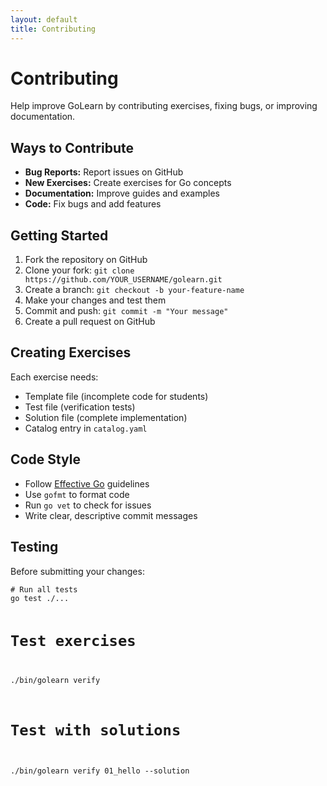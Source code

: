 ```yaml
---
layout: default
title: Contributing
---
```


<div class="gopher-card">
  <h1>Contributing</h1>
  <p>Help improve GoLearn by contributing exercises, fixing bugs, or improving documentation.</p>
</div>

<div class="gopher-card">
  <h2>Ways to Contribute</h2>
  <ul>
    <li><strong>Bug Reports:</strong> Report issues on GitHub</li>
    <li><strong>New Exercises:</strong> Create exercises for Go concepts</li>
    <li><strong>Documentation:</strong> Improve guides and examples</li>
    <li><strong>Code:</strong> Fix bugs and add features</li>
  </ul>
</div>

<div class="gopher-card">
  <h2>Getting Started</h2>
  <ol>
    <li>Fork the repository on GitHub</li>
    <li>Clone your fork: <code>git clone https://github.com/YOUR_USERNAME/golearn.git</code></li>
    <li>Create a branch: <code>git checkout -b your-feature-name</code></li>
    <li>Make your changes and test them</li>
    <li>Commit and push: <code>git commit -m "Your message"</code></li>
    <li>Create a pull request on GitHub</li>
  </ol>
</div>

<div class="gopher-card">
  <h2>Creating Exercises</h2>
  <p>Each exercise needs:</p>
  <ul>
    <li>Template file (incomplete code for students)</li>
    <li>Test file (verification tests)</li>
    <li>Solution file (complete implementation)</li>
    <li>Catalog entry in <code>catalog.yaml</code></li>
  </ul>
</div>

<div class="gopher-card">
  <h2>Code Style</h2>
  <ul>
    <li>Follow <a href="https://golang.org/doc/effective_go.html">Effective Go</a> guidelines</li>
    <li>Use <code>gofmt</code> to format code</li>
    <li>Run <code>go vet</code> to check for issues</li>
    <li>Write clear, descriptive commit messages</li>
  </ul>
</div>

<div class="gopher-card">
  <h2>Testing</h2>
  <p>Before submitting your changes:</p>
  <pre><code># Run all tests
go test ./...

# Test exercises
./bin/golearn verify

# Test with solutions
./bin/golearn verify 01_hello --solution</code></pre>
</div>
